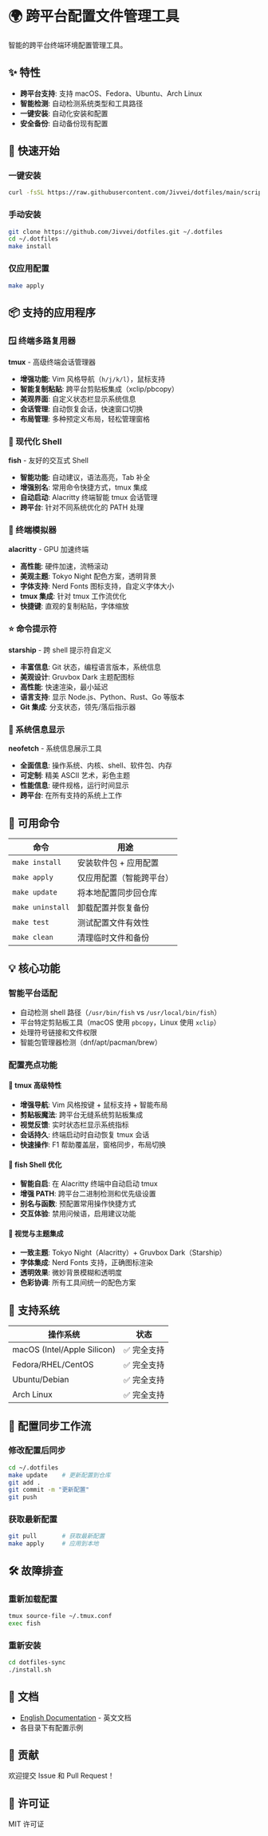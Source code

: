 # 🌍 跨平台配置文件管理工具

智能的跨平台终端环境配置管理工具。

## ✨ 特性

- **跨平台支持**: 支持 macOS、Fedora、Ubuntu、Arch Linux
- **智能检测**: 自动检测系统类型和工具路径
- **一键安装**: 自动化安装和配置
- **安全备份**: 自动备份现有配置

## 🚀 快速开始

### 一键安装
```bash
curl -fsSL https://raw.githubusercontent.com/Jivvei/dotfiles/main/scripts/bootstrap.sh | bash
```

### 手动安装
```bash
git clone https://github.com/Jivvei/dotfiles.git ~/.dotfiles
cd ~/.dotfiles
make install
```

### 仅应用配置
```bash
make apply
```

## 📦 支持的应用程序

### 🪟 终端多路复用器
**tmux** - 高级终端会话管理器
- **增强功能**: Vim 风格导航（`h/j/k/l`），鼠标支持
- **智能复制粘贴**: 跨平台剪贴板集成（xclip/pbcopy）
- **美观界面**: 自定义状态栏显示系统信息
- **会话管理**: 自动恢复会话，快速窗口切换
- **布局管理**: 多种预定义布局，轻松管理窗格

### 🐠 现代化 Shell
**fish** - 友好的交互式 Shell
- **智能功能**: 自动建议，语法高亮，Tab 补全
- **增强别名**: 常用命令快捷方式，tmux 集成
- **自动启动**: Alacritty 终端智能 tmux 会话管理
- **跨平台**: 针对不同系统优化的 PATH 处理

### 🚀 终端模拟器
**alacritty** - GPU 加速终端
- **高性能**: 硬件加速，流畅滚动
- **美观主题**: Tokyo Night 配色方案，透明背景
- **字体支持**: Nerd Fonts 图标支持，自定义字体大小
- **tmux 集成**: 针对 tmux 工作流优化
- **快捷键**: 直观的复制粘贴，字体缩放

### ⭐ 命令提示符
**starship** - 跨 shell 提示符自定义
- **丰富信息**: Git 状态，编程语言版本，系统信息
- **美观设计**: Gruvbox Dark 主题配图标
- **高性能**: 快速渲染，最小延迟
- **语言支持**: 显示 Node.js、Python、Rust、Go 等版本
- **Git 集成**: 分支状态，领先/落后指示器

### 🎨 系统信息显示
**neofetch** - 系统信息展示工具
- **全面信息**: 操作系统、内核、shell、软件包、内存
- **可定制**: 精美 ASCII 艺术，彩色主题
- **性能信息**: 硬件规格，运行时间显示
- **跨平台**: 在所有支持的系统上工作

## 🔧 可用命令

| 命令 | 用途 |
|------|------|
| `make install` | 安装软件包 + 应用配置 |
| `make apply` | 仅应用配置（智能跨平台） |
| `make update` | 将本地配置同步回仓库 |
| `make uninstall` | 卸载配置并恢复备份 |
| `make test` | 测试配置文件有效性 |
| `make clean` | 清理临时文件和备份 |

## 💡 核心功能

### 智能平台适配
- 自动检测 shell 路径（`/usr/bin/fish` vs `/usr/local/bin/fish`）
- 平台特定剪贴板工具（macOS 使用 `pbcopy`，Linux 使用 `xclip`）
- 处理符号链接和文件权限
- 智能包管理器检测（dnf/apt/pacman/brew）

### 配置亮点功能

#### 🎯 tmux 高级特性
- **增强导航**: Vim 风格按键 + 鼠标支持 + 智能布局
- **剪贴板魔法**: 跨平台无缝系统剪贴板集成
- **视觉反馈**: 实时状态栏显示系统指标
- **会话持久**: 终端启动时自动恢复 tmux 会话
- **快速操作**: F1 帮助覆盖层，窗格同步，布局切换

#### 🐠 fish Shell 优化
- **智能自启**: 在 Alacritty 终端中自动启动 tmux
- **增强 PATH**: 跨平台二进制检测和优先级设置
- **别名与函数**: 预配置常用操作快捷方式
- **交互体验**: 禁用问候语，启用建议功能

#### 🎨 视觉与主题集成
- **一致主题**: Tokyo Night（Alacritty）+ Gruvbox Dark（Starship）
- **字体集成**: Nerd Fonts 支持，正确图标渲染
- **透明效果**: 微妙背景模糊和透明度
- **色彩协调**: 所有工具间统一的配色方案

## 🌟 支持系统

| 操作系统 | 状态 |
|----------|------|
| macOS (Intel/Apple Silicon) | ✅ 完全支持 |
| Fedora/RHEL/CentOS | ✅ 完全支持 |
| Ubuntu/Debian | ✅ 完全支持 |
| Arch Linux | ✅ 完全支持 |

## 🔄 配置同步工作流

### 修改配置后同步
```bash
cd ~/.dotfiles
make update    # 更新配置到仓库
git add .
git commit -m "更新配置"
git push
```

### 获取最新配置
```bash
git pull       # 获取最新配置
make apply     # 应用到本地
```

## 🛠️ 故障排查

### 重新加载配置
```bash
tmux source-file ~/.tmux.conf
exec fish
```

### 重新安装
```bash
cd dotfiles-sync
./install.sh
```

## 📖 文档

- [English Documentation](README.md) - 英文文档
- 各目录下有配置示例

## 🤝 贡献

欢迎提交 Issue 和 Pull Request！

## 📄 许可证

MIT 许可证 